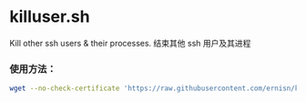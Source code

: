 # killuser.sh
Kill other ssh users &amp; their processes. 结束其他 ssh 用户及其进程

### 使用方法：

```bash
wget --no-check-certificate 'https://raw.githubusercontent.com/ernisn/killuser.sh/master/killuser.sh' && bash killuser.sh
```
